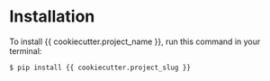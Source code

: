 # Installation

To install {{ cookiecutter.project_name }}, run this command in your
terminal:

``` console
$ pip install {{ cookiecutter.project_slug }}
```